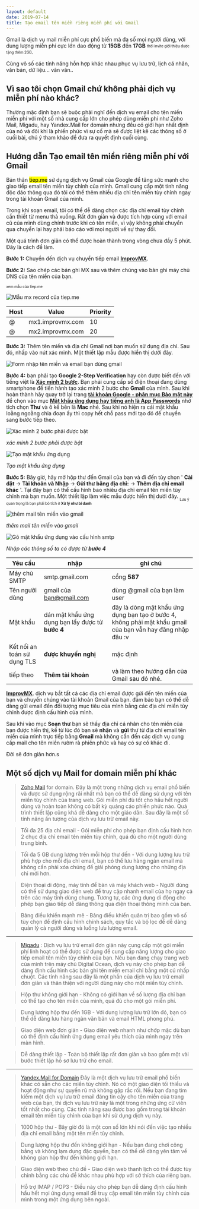```yaml
---
layout: default
date: 2019-07-14
title: Tạo email tên miền riêng miễn phí với Gmail
---
```


Gmail là dịch vụ mail miễn phí cực phổ biến mà đa số mọi người dùng, với dung lượng miễn phí cực lớn dao động từ **15GB** đến **17GB** <sub><sup>thời invite giới thiệu được tặng thêm 2GB</sup></sub>.

Cùng vô số các tính năng hỗn hợp khác nhau phục vụ lưu trữ, lịch cá nhân, văn bản, dữ liệu... vân vân..

## Vì sao tôi chọn Gmail chứ không phải dịch vụ miễn phí nào khác?

Thường mặc định bạn sẽ buộc phải nghĩ đến dịch vụ email cho tên miền miễn phí với một số nhà cung cấp lớn cho phép dùng miễn phí như Zoho Mail, Migadu, hay Yandex.Mail for domain nhưng đều có giới hạn nhất định của nó và đôi khi là phiền phức vì sự cố mà sẽ được liệt kê các thông số ở cuối bài, chú ý tham khảo để đưa ra quyết định cuối cùng.

## Hướng dẫn Tạo email tên miền riêng miễn phí với Gmail

Bản thân <mark>tiep.me</mark> sử dụng dịch vụ Gmail của Google để tăng sức mạnh cho giao tiếp email tên miền tùy chỉnh của mình. Gmail cung cấp một tính năng độc đáo thông qua đó tôi có thể thêm nhiều địa chỉ tên miền tùy chỉnh ngay trong tài khoản Gmail của mình. 

Trong khi soạn email, tôi có thể dễ dàng chọn các địa chỉ email tùy chỉnh cần thiết từ menu thả xuống. Rất đơn giản và được tích hợp cùng với email cũ của mình dùng chính trước khi có tên miền, vì vậy không phải chuyển qua chuyển lại hay phải báo cáo với mọi người về sự thay đổi.

Một quá trình đơn giản có thể được hoàn thành trong vòng chưa đầy 5 phút. Đây là cách để làm. 

**Bước 1:** Chuyển đến dịch vụ chuyển tiếp email [**ImprovMX**](https://improvmx.com).

**Bước 2:** Sao chép các bản ghi MX sau và thêm chúng vào bản ghi máy chủ DNS của tên miền của bạn.

<sub><sub>xem mẫu của tiep.me</sub></sub>

![Mẫu mx record của tiep.me](https://data.tiep.me/assets/img/images/og-images/gmail/dns_mx.png)

**Host** | **Value** | **Priority**
--- | --- | ---
@ | mx1.improvmx.com | 10
@ | mx2.improvmx.com | 20

**Bước 3:** Thêm tên miền và địa chỉ Gmail nơi bạn muốn sử dụng địa chỉ. Sau đó, nhấp vào nút xác minh. Một thiết lập mẫu được hiển thị dưới đây.

![Form nhập tên miền và email bạn dùng gmail](https://data.tiep.me/assets/img/images/og-images/gmail/add_domain.png)

**Bước 4:** bạn phải tạo **Google 2-Step Verification** hay còn được biết đến với tiếng việt là [**Xác minh 2 bước**](https://myaccount.google.com/security). Bạn phải cung cấp số điện thoại đang dùng smartphone để tiến hành tạo xác minh 2 bước cho **Gmail** của mình. Sau khi hoàn thành hãy quay trở lại trang [**tài khoản Google - phân mục Bảo mật này**](https://myaccount.google.com/security) để chọn vào mục [**Mật khẩu ứng dụng hay tiếng anh là App Passwords**](https://myaccount.google.com/apppasswords?utm_source=google-account&utm_medium=web) nhớ tích chọn **Thư** và ô kế bên là **Mac** nhé. Sau khi nó hiện ra cái mật khẩu loằng ngoằng chia đoạn ấy thì copy hết chỗ pass mới tạo đó để chuyển sang bước tiếp theo.

![Xác minh 2 bước phải được bật](https://data.tiep.me/assets/img/images/og-images/gmail/xacminh2buoc.png)

*xác minh 2 bước phải được bật*

![Tạo mật khẩu ứng dụng](https://data.tiep.me/assets/img/images/og-images/gmail/apppassword.png)

*Tạo mật khẩu ứng dụng*



**Bước 5:** Bây giờ, hãy mở hộp thư đến Gmail của bạn và đi đến tùy chọn ' **Cài đặt** → **Tài khoản và Nhập** → **Gửi thư bằng địa chỉ:** → **Thêm địa chỉ email khác** '. Tại đây bạn có thể cấu hình bao nhiêu địa chỉ email tên miền tùy chỉnh mà bạn muốn. Một thiết lập làm việc mẫu được hiển thị dưới đây.
<sub><sub>Lưu ý quan trọng là bạn phải bỏ tích ở **Xử lý như bí danh**</sub></sub>

![thêm mail tên miền vào gmail](https://data.tiep.me/assets/img/images/og-images/gmail/gmail1.png)

*thêm mail tên miền vào gmail*

![Gõ mật khẩu ứng dụng vào cấu hình smtp](https://data.tiep.me/assets/img/images/og-images/gmail/gmail2.png)

*Nhập các thông số ta có được từ **bước 4***

**Yêu cầu** | **nhập** | **ghi chú**
--- | --- | ---
Máy chủ SMTP | smtp.gmail.com | cổng **587**
Tên người dùng | gmail của bạn@gmail.com | dùng @gmail của bạn làm user
Mật khẩu | dán mật khẩu ứng dụng bạn lấy được từ **bước 4** | đây là dòng mật khẩu ứng dụng bạn tạo ở bước 4, không phải mật khẩu gmail của bạn vẫn hay đăng nhập đâu :v
Kết nối an toán sử dụng TLS | **được khuyến nghị** | mặc định
tiếp theo | **Thêm tài khoản** | và làm theo hướng dẫn của Gmail sau đó nhé.

[**ImprovMX**](https://improvmx.com). dịch vụ bắt tất cả các địa chỉ email được gửi đến tên miền của bạn và chuyển chúng vào tài khoản Gmail của bạn. đảm bảo bạn có thể dễ dàng gửi email đến đối tượng mục tiêu của mình bằng các địa chỉ miền tùy chỉnh được định cấu hình của mình.

Sau khi vào mục **Soạn thư** bạn sẽ thấy địa chỉ cá nhân cho tên miền của bạn được hiển thị, kể từ lúc đó bạn sẽ **nhận** và **gửi** thư từ địa chỉ email tên miền của mình trực tiếp bằng **Gmail** mà không cần đến các dịch vụ cung cấp mail cho tên miền rườm rà phiền phức và hay có sự cố khác đi.

Đời sẽ đơn giản hơn.s



## Một số dịch vụ Mail for domain miễn phí khác

> [Zoho Mail](https://www.zoho.com/mail/) for domain. Đây là một trong những dịch vụ email phổ biến và được sử dụng rộng rãi nhất mà bạn có thể dễ dàng sử dụng với tên miền tùy chỉnh của trang web. Gói miễn phí đủ tốt cho hầu hết người dùng và hoàn toàn không có bất kỳ quảng cáo phiền phức nào. Quá trình thiết lập cũng khá dễ dàng cho một giáo dân. Sau đây là một số tính năng ấn tượng của dịch vụ lưu trữ email này. 

> Tối đa 25 địa chỉ email - Gói miễn phí cho phép bạn định cấu hình hơn 2 chục địa chỉ email tên miền tùy chỉnh, quá đủ cho một người dùng trung bình.

> Tối đa 5 GB dung lượng trên mỗi hộp thư đến - Với dung lượng lưu trữ phù hợp cho mỗi địa chỉ email, bạn có thể lưu hàng ngàn email mà không cần phải xóa chúng để giải phóng dung lượng cho những địa chỉ mới hơn.

> Điện thoại di động, máy tính để bàn và máy khách web - Người dùng có thể sử dụng giao diện web để truy cập nhanh email của họ ngay cả trên các máy tính dùng chung. Tương tự, các ứng dụng di động cho phép bạn giao tiếp dễ dàng thông qua điện thoại thông minh của bạn.

> Bảng điều khiển mạnh mẽ - Bảng điều khiển quản trị bao gồm vô số tùy chọn để định cấu hình chính sách, quy tắc và bộ lọc để dễ dàng quản lý cả người dùng và luồng lưu lượng email.

___

> [Migadu](https://www.migadu.com/en/index.html) : Dịch vụ lưu trữ email đơn giản này cung cấp một gói miễn phí linh hoạt có thể được sử dụng để cung cấp năng lượng cho giao tiếp email tên miền tùy chỉnh của bạn. Nếu bạn đang chạy trang web của mình trên máy chủ Digital Ocean, dịch vụ này cho phép bạn dễ dàng định cấu hình các bản ghi tên miền email chỉ bằng một cú nhấp chuột. Các tính năng sau đây là một phần của dịch vụ lưu trữ email đơn giản và thân thiện với người dùng này cho một miền tùy chỉnh.

> Hộp thư không giới hạn - Không có giới hạn về số lượng địa chỉ bạn có thể tạo cho tên miền của mình, quá đủ cho một gói miễn phí.

> Dung lượng hộp thư đến 1GB - Với dung lượng lưu trữ lớn đó, bạn có thể dễ dàng lưu hàng ngàn văn bản và email HTML phong phú.

> Giao diện web đơn giản - Giao diện web nhanh như chớp mặc dù bạn có thể định cấu hình ứng dụng email yêu thích của mình ngay trên màn hình.

> Dễ dàng thiết lập - Toàn bộ thiết lập rất đơn giản và bao gồm một vài bước thiết lập hồ sơ lưu trữ cho email.

___

> [Yandex.Mail for Domain](https://connect.yandex.com) Đây là một dịch vụ lưu trữ email phổ biến khác có sẵn cho các miền tùy chỉnh. Nó có một giao diện tối thiểu và hoạt động như sự quyến rũ mà không gặp rắc rối. Nếu bạn đang tìm kiếm một dịch vụ lưu trữ email đáng tin cậy cho tên miền của trang web của bạn, thì dịch vụ lưu trữ này là một trong những ứng cử viên tốt nhất cho cùng. Các tính năng sau được bao gồm trong tài khoản email tên miền tùy chỉnh của bạn khi sử dụng dịch vụ này.

> 1000 hộp thư - Bây giờ đó là một con số lớn khi nói đến việc tạo nhiều địa chỉ email bằng một tên miền tùy chỉnh.

> Dung lượng hộp thư đến không giới hạn - Nếu bạn đang chơi công bằng và không lạm dụng đặc quyền, bạn có thể dễ dàng yên tâm về không gian hộp thư đến không giới hạn.

> Giao diện web theo chủ đề - Giao diện web thanh lịch có thể được tùy chỉnh bằng các chủ đề khác nhau phù hợp với sở thích của riêng bạn.

> Hỗ trợ IMAP / POP3 - Điều này cho phép bạn dễ dàng định cấu hình hầu hết mọi ứng dụng email để truy cập email tên miền tùy chỉnh của mình trong một ứng dụng bên ngoài.


